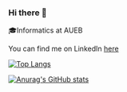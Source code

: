 ### Hi there 👋

:mortar_board:Informatics at AUEB

You can find me on LinkedIn [here](https://www.linkedin.com/in/komnas-kafasis/)

[![Top Langs](https://github-readme-stats.vercel.app/api/top-langs/?username=abki12c)](https://github.com/anuraghazra/github-readme-stats)

[![Anurag's GitHub stats](https://github-readme-stats.vercel.app/api?username=abki12c)](https://github.com/anuraghazra/github-readme-stats)
